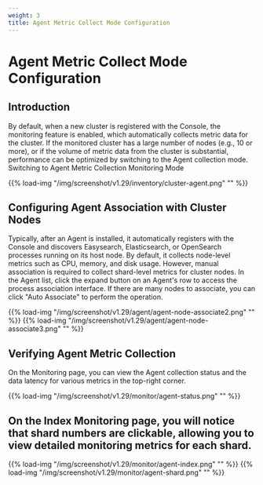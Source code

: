 ```yaml
---
weight: 3
title: Agent Metric Collect Mode Configuration
---
```


# Agent Metric Collect Mode Configuration

## Introduction
By default, when a new cluster is registered with the Console, the monitoring feature is enabled, which automatically collects metric data for the cluster. If the monitored cluster has a large number of nodes (e.g., 10 or more), or if the volume of metric data from the cluster is substantial, performance can be optimized by switching to the Agent collection mode.
Switching to Agent Metric Collection Monitoring Mode

{{% load-img "/img/screenshot/v1.29/inventory/cluster-agent.png" "" %}}

## Configuring Agent Association with Cluster Nodes
Typically, after an Agent is installed, it automatically registers with the Console and discovers Easysearch, Elasticsearch, or OpenSearch processes running on its host node. By default, it collects node-level metrics such as CPU, memory, and disk usage. However, manual association is required to collect shard-level metrics for cluster nodes.
In the Agent list, click the expand button on an Agent's row to access the process association interface. If there are many nodes to associate, you can click "Auto Associate" to perform the operation.

{{% load-img "/img/screenshot/v1.29/agent/agent-node-associate2.png" "" %}}
{{% load-img "/img/screenshot/v1.29/agent/agent-node-associate3.png" "" %}}

## Verifying Agent Metric Collection
On the Monitoring page, you can view the Agent collection status and the data latency for various metrics in the top-right corner.

{{% load-img "/img/screenshot/v1.29/monitor/agent-status.png" "" %}}

## On the Index Monitoring page, you will notice that shard numbers are clickable, allowing you to view detailed monitoring metrics for each shard.

{{% load-img "/img/screenshot/v1.29/monitor/agent-index.png" "" %}}
{{% load-img "/img/screenshot/v1.29/monitor/agent-shard.png" "" %}}